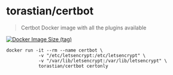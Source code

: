# torastian/certbot

> Certbot Docker image with all the plugins available

[![Docker Image Size (tag)](https://img.shields.io/docker/image-size/torastian/certbot/latest)](https://hub.docker.com/r/torastian/certbot)

```
docker run -it --rm --name certbot \
            -v "/etc/letsencrypt:/etc/letsencrypt" \
            -v "/var/lib/letsencrypt:/var/lib/letsencrypt" \
            torastian/certbot certonly
```



